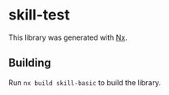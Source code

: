 # skill-test

This library was generated with [Nx](https://nx.dev).

## Building

Run `nx build skill-basic` to build the library.

